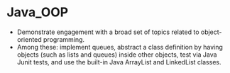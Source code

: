 # Java_OOP
- Demonstrate engagement with a broad set of topics related to object-oriented programming.
- Among these: implement queues, abstract a class definition by having objects (such as lists and queues) inside other objects, test via Java Junit tests, and use the built-in Java ArrayList and LinkedList classes.
